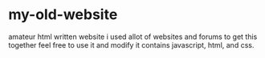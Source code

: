 # my-old-website
amateur html written website
i used allot of websites and forums to get this together
feel free to use it and modify it
contains
javascript, html, and css.
